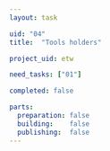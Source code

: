 ```yaml
---
layout: task

uid: "04"
title:  "Tools holders"

project_uid: etw

need_tasks: ["01"]

completed: false

parts:
  preparation: false
  building:    false
  publishing:  false
---
```


